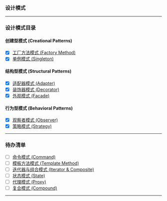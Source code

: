 ### 设计模式

---

### 设计模式目录

#### 创建型模式 (Creational Patterns)
- [x] [工厂方法模式 (Factory Method)](src/factory-method-pattern/index.md)
- [x] [单例模式 (Singleton)](src/singleton-pattern/index.md)

#### 结构型模式 (Structural Patterns)
- [x] [适配器模式 (Adapter)](src/adapter-pattern/index.md)
- [x] [装饰器模式 (Decorator)](src/decorator-pattern/index.md)
- [x] [外观模式 (Facade)](src/facade-pattern/index.md)

#### 行为型模式 (Behavioral Patterns)
- [x] [观察者模式 (Observer)](src/observer-pattern/index.md)
- [x] [策略模式 (Strategy)](src/strategy-pattern/index.md)

---

### 待办清单
- [ ] [命令模式 (Command)]()
- [ ] [模板方法模式 (Template Method)]()
- [ ] [迭代器与组合模式 (Iterator & Composite)]()
- [ ] [状态模式 (State)]()
- [ ] [代理模式 (Proxy)]()
- [ ] [复合模式 (Compound)]()

---
